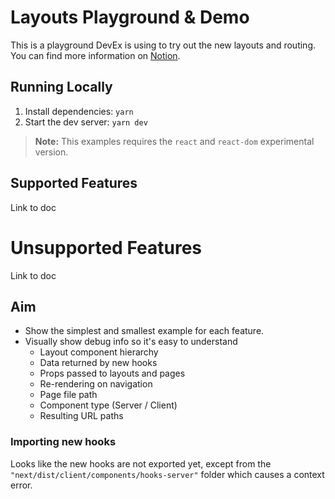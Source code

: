 # Layouts Playground & Demo

This is a playground DevEx is using to try out the new layouts and routing. You can find more information on [Notion](https://www.notion.so/vercel/Update-learn-and-docs-for-Layouts-and-Routing-dd39d46fc8054972b08e3711c4345f6e).

## Running Locally

1. Install dependencies: `yarn`
1. Start the dev server: `yarn dev`

> **Note:** This examples requires the `react` and `react-dom` experimental version.

## Supported Features

Link to doc

# Unsupported Features

Link to doc

## Aim

- Show the simplest and smallest example for each feature.
- Visually show debug info so it's easy to understand
  - Layout component hierarchy
  - Data returned by new hooks
  - Props passed to layouts and pages
  - Re-rendering on navigation
  - Page file path
  - Component type (Server / Client)
  - Resulting URL paths

### Importing new hooks

Looks like the new hooks are not exported yet, except from the `"next/dist/client/components/hooks-server"` folder which causes a context error.
